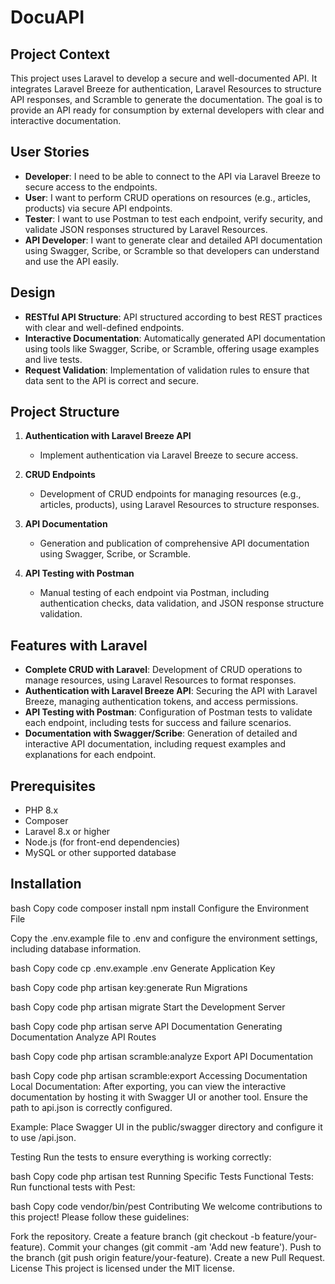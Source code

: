 # DocuAPI

## Project Context

This project uses Laravel to develop a secure and well-documented API. It integrates Laravel Breeze for authentication, Laravel Resources to structure API responses, and Scramble to generate the documentation. The goal is to provide an API ready for consumption by external developers with clear and interactive documentation.

## User Stories

- **Developer**: I need to be able to connect to the API via Laravel Breeze to secure access to the endpoints.
- **User**: I want to perform CRUD operations on resources (e.g., articles, products) via secure API endpoints.
- **Tester**: I want to use Postman to test each endpoint, verify security, and validate JSON responses structured by Laravel Resources.
- **API Developer**: I want to generate clear and detailed API documentation using Swagger, Scribe, or Scramble so that developers can understand and use the API easily.

## Design

- **RESTful API Structure**: API structured according to best REST practices with clear and well-defined endpoints.
- **Interactive Documentation**: Automatically generated API documentation using tools like Swagger, Scribe, or Scramble, offering usage examples and live tests.
- **Request Validation**: Implementation of validation rules to ensure that data sent to the API is correct and secure.

## Project Structure

1. **Authentication with Laravel Breeze API**
   - Implement authentication via Laravel Breeze to secure access.

2. **CRUD Endpoints**
   - Development of CRUD endpoints for managing resources (e.g., articles, products), using Laravel Resources to structure responses.

3. **API Documentation**
   - Generation and publication of comprehensive API documentation using Swagger, Scribe, or Scramble.

4. **API Testing with Postman**
   - Manual testing of each endpoint via Postman, including authentication checks, data validation, and JSON response structure validation.

## Features with Laravel

- **Complete CRUD with Laravel**: Development of CRUD operations to manage resources, using Laravel Resources to format responses.
- **Authentication with Laravel Breeze API**: Securing the API with Laravel Breeze, managing authentication tokens, and access permissions.
- **API Testing with Postman**: Configuration of Postman tests to validate each endpoint, including tests for success and failure scenarios.
- **Documentation with Swagger/Scribe**: Generation of detailed and interactive API documentation, including request examples and explanations for each endpoint.

## Prerequisites

- PHP 8.x
- Composer
- Laravel 8.x or higher
- Node.js (for front-end dependencies)
- MySQL or other supported database

## Installation


bash
Copy code
composer install
npm install
Configure the Environment File

Copy the .env.example file to .env and configure the environment settings, including database information.

bash
Copy code
cp .env.example .env
Generate Application Key

bash
Copy code
php artisan key:generate
Run Migrations

bash
Copy code
php artisan migrate
Start the Development Server

bash
Copy code
php artisan serve
API Documentation
Generating Documentation
Analyze API Routes

bash
Copy code
php artisan scramble:analyze
Export API Documentation

bash
Copy code
php artisan scramble:export
Accessing Documentation
Local Documentation: After exporting, you can view the interactive documentation by hosting it with Swagger UI or another tool. Ensure the path to api.json is correctly configured.

Example: Place Swagger UI in the public/swagger directory and configure it to use /api.json.

Testing
Run the tests to ensure everything is working correctly:

bash
Copy code
php artisan test
Running Specific Tests
Functional Tests: Run functional tests with Pest:

bash
Copy code
vendor/bin/pest
Contributing
We welcome contributions to this project! Please follow these guidelines:

Fork the repository.
Create a feature branch (git checkout -b feature/your-feature).
Commit your changes (git commit -am 'Add new feature').
Push to the branch (git push origin feature/your-feature).
Create a new Pull Request.
License
This project is licensed under the MIT license.
